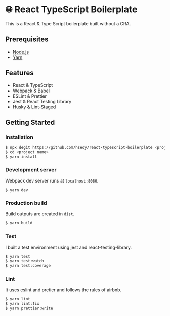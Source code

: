 # 🌐 React TypeScript Boilerplate

This is a React & Type Script boilerplate built without a CRA.

## Prerequisites

- [Node.js](https://nodejs.org/)
- [Yarn](https://yarnpkg.com/)

## Features

- React & TypeScript
- Webpack & Babel
- ESLint & Prettier
- Jest & React Testing Library
- Husky & Lint-Staged

## Getting Started

### Installation

```bash
$ npx degit https://github.com/hseoy/react-typescript-boilerplate <project name>
$ cd <project name>
$ yarn install
```

### Development server

Webpack dev server runs at `localhost:8080`.

```bash
$ yarn dev
```

### Production build

Build outputs are created in `dist`.

```bash
$ yarn build
```

### Test

I built a test environment using jest and react-testing-library.

```bash
$ yarn test
$ yarn test:watch
$ yarn test:coverage
```

### Lint

It uses eslint and pretier and follows the rules of airbnb.

```bash
$ yarn lint
$ yarn lint:fix
$ yarn prettier:write
```
